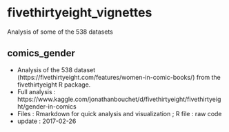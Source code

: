 # fivethirtyeight_vignettes
Analysis of some of the 538 datasets

## comics_gender
<ul>
<li>Analysis of the 538 dataset (https://fivethirtyeight.com/features/women-in-comic-books/) from the fivethirtyeight R package.
<li>Full analysis : https://www.kaggle.com/jonathanbouchet/d/fivethirtyeight/fivethirtyeight/gender-in-comics
<li>Files : Rmarkdown for quick analysis and visualization ; R file : raw code
<li>update : 2017-02-26
</ul>
